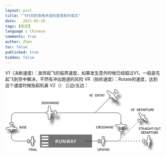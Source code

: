 ```yaml
---
layout: post
title: "飞行员的常用术语的意思和中英文"
date:   2021-05-26
tags: [航空]
language : Chinese
comments: true
author: Zhen
toc: false
published: true
hidden: false
---
```

V1（决断速度）：放弃起飞的临界速度，如果发生意外时候已经超过V1，一般是先起飞到空中解决，不然有冲出跑道的风险
VR（抬轮速度）：Rotate的速度，达到这个速度时候抬起机鼻
V2（）
三边/五边：
![enter image description here](https://github.com/hytvszz/hytvszz.github.io/raw/master/images/%E6%9C%BA%E5%9C%BA%E4%BA%94%E8%BE%B9%E5%9B%BE.jpg)


<!--stackedit_data:
eyJoaXN0b3J5IjpbMTg5NjU0MTExNSwxNTg4NTQzNTAsLTEzOT
YxMzM1OTksLTYxOTA5NzMwMSwtOTA3NDQ0MzIsLTEzNTI3NDQx
NTIsNDY0OTkxMTU3XX0=
-->